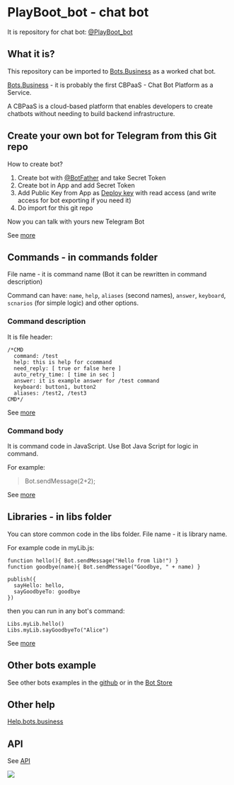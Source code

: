 # PlayBoot_bot - chat bot
It is repository for chat bot: [@PlayBoot_bot](https://t.me/PlayBoot_bot)

## What it is?
This repository can be imported to [Bots.Business](https://bots.business) as a worked chat bot.

[Bots.Business](https://bots.business) - it is probably the first CBPaaS - Chat Bot Platform as a Service.

A CBPaaS is a cloud-based platform that enables developers to create chatbots without needing to build backend infrastructure.

## Create your own bot for Telegram from this Git repo

How to create bot?
1. Create bot with [@BotFather](https://telegram.me/BotFather) and take Secret Token
2. Create bot in App and add Secret Token
3. Add Public Key from App as [Deploy key](https://developer.github.com/v3/guides/managing-deploy-keys/#deploy-keys) with read access (and write access for bot exporting if you need it)
4. Do import for this git repo

Now you can talk with yours new Telegram Bot

See [more](https://help.bots.business/getting-started)

## Commands - in commands folder
File name - it is command name (Bot it can be rewritten in command description)

Command can have: `name`, `help`, `aliases` (second names), `answer`, `keyboard`, `scnarios` (for simple logic) and other options.

### Command description
It is file header:

    /*CMD
      command: /test
      help: this is help for ccommand
      need_reply: [ true or false here ]
      auto_retry_time: [ time in sec ]
      answer: it is example answer for /test command
      keyboard: button1, button2
      aliases: /test2, /test3
    CMD*/

See [more](https://help.bots.business/commands)

### Command body
It is command code in JavaScript.
Use Bot Java Script for logic in command.

For example:
> Bot.sendMessage(2+2);

See [more](https://help.bots.business/scenarios-and-bjs)


## Libraries - in libs folder
You can store common code in the libs folder. File name - it is library name.

For example code in myLib.js:

    function hello(){ Bot.sendMessage("Hello from lib!") }
    function goodbye(name){ Bot.sendMessage("Goodbye, " + name) }

    publish({
      sayHello: hello,
      sayGoodbyeTo: goodbye
    })

then you can run in any bot's command:

    Libs.myLib.hello()
    Libs.myLib.sayGoodbyeTo("Alice")

See [more](https://help.bots.business/git/library)

## Other bots example
See other bots examples in the [github](https://github.com/bots-business?utf8=✓&tab=repositories&q=&type=public&language=javascript) or in the [Bot Store](https://bots.business/)


## Other help
[Help.bots.business](https://help.bots.business)

## API
See [API](https://api.bots.business/docs#/docs/summary)


![](https://bots.business/images/web-logo.png)